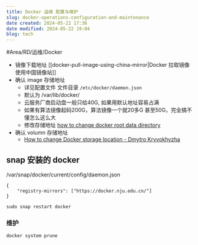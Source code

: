 ```yaml
---
title: Docker 运维 配置与维护
slug: docker-operations-configuration-and-maintenance
date created: 2024-05-22 17:36
date modified: 2024-05-22 19:04
blog: tech
---
```


#Area/RD/运维/Docker 

- 镜像下载地址  [[docker-pull-image-using-china-mirror|Docker 拉取镜像 使用中国镜像站]]
- 确认 image 存储地址
	- 详见配置文件 文件目录 `/etc/docker/daemon.json`
	- 默认为 /var/lib/docker/
	- 云服务厂商启动盘一般只给40G, 如果用默认地址容易占满
	- 如果有算法镜像起码200G，算法镜像一个就20多G 甚至50G，完全搞不懂怎么这么大
	- 修改存储地址 [how to change docker root data directory](https://tienbm90.medium.com/how-to-change-docker-root-data-directory-89a39be1a70b)
- 确认 volumn 存储地址
	- [How to change Docker storage location - Dmytro Kryvokhyzha](https://evodify.com/change-docker-storage-location/#:~:text=Edit%20the%20%2Fetc%2Fdefault%2Fdocker%20file%20by%20adding%20the%20new,should%20use%20%2Fmnt%2Fnewlocation%20as%20a%20new%20storage%20location.)



## snap 安装的 docker

/var/snap/docker/current/config/daemon.json
```
{
    "registry-mirrors": ["https://docker.nju.edu.cn/"]
}
```

```
sudo snap restart docker
```

### 维护

```sh
docker system prune
```
